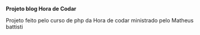 <b>Projeto blog Hora de Codar</b>

Projeto feito pelo curso de php da Hora de codar ministrado pelo Matheus battisti
